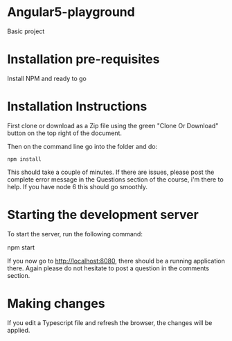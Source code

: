 
# Angular5-playground
Basic project


# Installation pre-requisites
Install NPM and ready to go


# Installation Instructions

First clone or download as a Zip file using the green "Clone Or Download" button on the top right of the document.

Then on the command line go into the folder and do:

```
npm install
```    

This should take a couple of minutes. If there are issues, please post the complete error message in the Questions section of the course, i'm there to help. If you have node 6 this should go smoothly. 

# Starting the development server

To start the server, run the following command:

npm start

If you now go to [http://localhost:8080](http://localhost:8080), there should be a running application there. Again please do not hesitate to post a question in the comments section.

# Making changes

If you edit a Typescript file and refresh the browser, the changes will be applied.